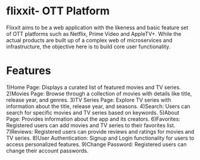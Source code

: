 # flixxit- OTT Platform 

Flixxit aims to be a web application with the likeness and basic feature set of OTT platforms such as Netflix, Prime Video and AppleTV+. While the actual products are built up of a complex web of microservices and infrastructure, the objective here is to build core user functionality.

# Features
1)Home Page: Displays a curated list of featured movies and TV series.
2)Movies Page: Browse through a collection of movies with details like title, release year, and genres.
3)TV Series Page: Explore TV series with information about the title, release year, and seasons.
4)Search: Users can search for specific movies and TV series based on keywords.
5)About Page: Provides information about the app and its creators.
6)Favorites: Registered users can add movies and TV series to their favorites list.
7)Reviews: Registered users can provide reviews and ratings for movies and TV series.
8)User Authentication: Signup and Login functionality for users to access personalized features.
9)Change Password: Registered users can change their account passwords.
